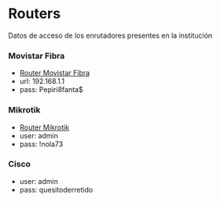 <!-- TITLE: Routers -->
<!-- SUBTITLE: Listado de Routers -->

# Routers
Datos de acceso de los enrutadores presentes en la institución

### Movistar Fibra
* [Router Movistar Fibra](https://192.168.1.1)
* url: 192.168.1.1
* pass: Pepiri8fanta$

### Mikrotik
* [Router Mikrotik](http://192.168.2.1)
* user: admin
* pass: !nola73

### Cisco
* user: admin
* pass: quesitoderretido


